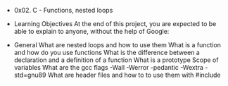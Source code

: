 * 0x02. C - Functions, nested loops
* Learning Objectives
At the end of this project, you are expected to be able to explain to anyone, without the help of Google:

* General
What are nested loops and how to use them
What is a function and how do you use functions
What is the difference between a declaration and a definition of a function
What is a prototype
Scope of variables
What are the gcc flags -Wall -Werror -pedantic -Wextra -std=gnu89
What are header files and how to to use them with #include

